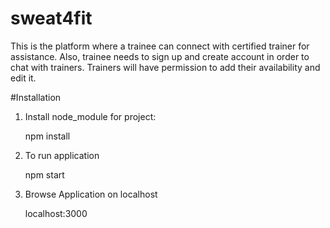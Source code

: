 # sweat4fit
This is the platform where a trainee can connect with certified trainer for assistance. Also, trainee needs to sign up and create account in order to chat with trainers. Trainers will have permission to add their availability and edit it.

#Installation

1. Install node_module for project:

   npm install

2. To run application

   npm start

3. Browse Application on localhost 

   localhost:3000

   